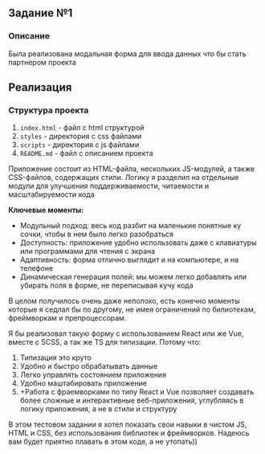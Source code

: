 ## Задание №1

### Описание

Была реализована модальная форма для ввода данных что бы стать партнером проекта


## Реализация

 ### Структура проекта
 1. `index.html` - файл с html структурой
 2. `styles` - директория с css файлами
 3. `scripts` - директория с js файлами
 4. `README.md` - файл с описанием проекта

 Приложение состоит из HTML-файла, нескольких JS-модулей, а также CSS-файлов, содержащих стили. Логику я разделил на отдельные модули для улучшения поддерживаемости, читаемости и масштабируемости кода

 **Ключевые моменты:**

 - Модульный подход: весь код разбит на маленькие понятные ку   сочки, чтобы в нем было легко разобраться
 - Доступность: приложение удобно использовать даже с клавиатуры или программами для чтения с экрана
 - Адаптивность: форма отлично выглядит и на компьютере, и на телефоне
 - Динамическая генерация полей: мы можем легко добавлять или убирать поля в форме, не переписывая кучу кода

В целом получилось очень даже неполохо, есть конечно моменты которые я седлал бы по другому, не имея ограничений по билиотекам, фреймворкам и препроцессорам.

Я бы реализовал такую форму с использованием React или же Vue, вместе с SCSS, а так же TS для типизации. Потому что: 
1) Типизация это круто
2) Удобно и быстро обрабатывать данные
3) Легко управлять состоянием приложения
4) Удобно маштабировать приложение
5) +Работа с фраемворками по типу React и Vue позволяет создавать более сложные и интерактивные веб-приложения, углубляясь в логику приложения, а не в стили и структуру


В этом тестовом задании я хотел показать свои навыки в чистом JS, HTML и CSS, без использования библиотек и фреймворков. Надеюсь вам будет приятно плавать в этом коде, а не утопать))

